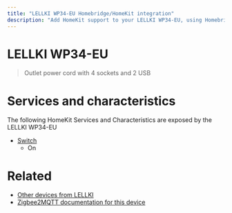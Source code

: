 ```yaml
---
title: "LELLKI WP34-EU Homebridge/HomeKit integration"
description: "Add HomeKit support to your LELLKI WP34-EU, using Homebridge, Zigbee2MQTT and homebridge-z2m."
---
```

<!---
This file has been GENERATED using src/docgen/docgen.ts
DO NOT EDIT THIS FILE MANUALLY!
-->
# LELLKI WP34-EU
> Outlet power cord with 4 sockets and 2 USB


# Services and characteristics
The following HomeKit Services and Characteristics are exposed by
the LELLKI WP34-EU

* [Switch](../../switch.md)
  * On


# Related
* [Other devices from LELLKI](../index.md#lellki)
* [Zigbee2MQTT documentation for this device](https://www.zigbee2mqtt.io/devices/WP34-EU.html)
